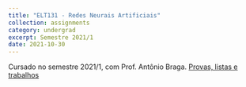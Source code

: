```yaml
---
title: "ELT131 - Redes Neurais Artificiais"
collection: assignments
category: undergrad
excerpt: Semestre 2021/1
date: 2021-10-30
---
```

Cursado no semestre 2021/1, com Prof. Antônio Braga. [Provas, listas e trabalhos](https://github.com/fbartelt/RNA)